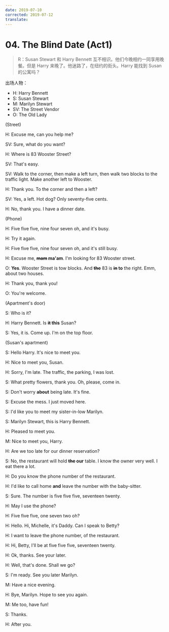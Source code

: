 ```yaml
---
date: 2019-07-10
corrected: 2019-07-12
translate:
---
```


# 04. The Blind Date (Act1)

> R：Susan Stewart 和 Harry Bennett 互不相识。他们今晚相约一同享用晚餐。但是 Harry 来晚了。他迷路了，在纽约的街头。Harry 能找到 Susan 的公寓吗？

出场人物：

- H: Harry Bennett
- S: Susan Stewart
- M: Marilyn Stewart
- SV: The Street Vendor
- O: The Old Lady

(Street)

H: Excuse me, can you help me?

SV: Sure, what do you want?

H: Where is 83 Wooster Street?

SV: That's easy.

SV: Walk to the corner, then make a left turn, then walk two blocks to the traffic light. Make another left to Wooster.

H: Thank you. To the corner and then a left?

SV: Yes, a left. Hot dog? Only seventy-five cents.

H: No, thank you. I have a dinner date.

(Phone)

H: Five five five, nine four seven oh, and it's busy.

H: Try it again.

H: Five five five, nine four seven oh, and it's still busy.

H: Excuse me, **~~mam~~ ma'am**. I'm looking for 83 Wooster street.

O: **Yes**. Wooster Street is tow blocks. And **~~the~~** 83 is **~~in~~ to** the right. Emm, about two houses.

H: Thank you, thank you!

O: You're welcome.

(Apartment's door)

S: Who is it?

H: Harry Bennett. Is **~~it~~ this** Susan?

S: Yes, it is. Come up. I'm on the top floor.

(Susan's apartment)

S: Hello Harry. It's nice to meet you.

H: Nice to meet you, Susan.

H: Sorry, I'm late. The traffic, the parking, I was lost.

S: What pretty flowers, thank you. Oh, please, come in.

S: Don't worry **about** being late. It's fine.

S: Excuse the mess. I just moved here.

S: I'd like you to meet my sister-in-low Marilyn.

S: Marilyn Stewart, this is Harry Bennett.

H: Pleased to meet you.

M: Nice to meet you, Harry.

H: Are we too late for our dinner reservation?

S: No, the restaurant will hold **~~the~~ our** table. I know the owner very well. I eat there a lot.

H: Do you know the phone number of the restaurant.

H: I'd like to call home **and** leave the number with the baby-sitter.

S: Sure. The number is five five five, seventeen twenty.

H: May I use the phone?

H: Five five five, one seven two oh?

H: Hello. Hi, Michelle, it's Daddy. Can I speak to Betty?

H: I want to leave the phone number, of the restaurant.

H: Hi, Betty, I'll be at five five five, seventeen twenty.

H: Ok, thanks. See your later.

H: Well, that's done. Shall we go?

S: I'm ready. See you later Marilyn.

M: Have a nice evening.

H: Bye, Marilyn. Hope to see you again.

M: Me too, have fun!

S: Thanks.

H: After you.
